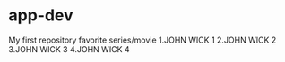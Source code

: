 # app-dev
My first repository
favorite series/movie
1.JOHN WICK 1
2.JOHN WICK 2
3.JOHN WICK 3
4.JOHN WICK 4
